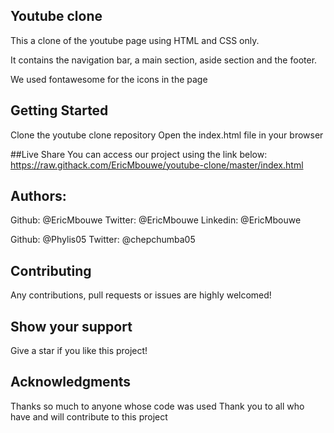 ## Youtube clone

This a clone of the youtube page using HTML and CSS only.

It contains the navigation bar, a main section, aside section and the footer. 

We used fontawesome for the icons in the page

## Getting Started

Clone the youtube clone repository
Open the index.html file in your browser

##Live Share 
You can access our project using the link below:
https://raw.githack.com/EricMbouwe/youtube-clone/master/index.html

## Authors:

Github: @EricMbouwe
Twitter: @EricMbouwe
Linkedin: @EricMbouwe

Github: @Phylis05
Twitter: @chepchumba05

## Contributing

Any contributions, pull requests or issues are highly welcomed!

## Show your support
Give a star if you like this project!

## Acknowledgments
Thanks so much to anyone whose code was used
Thank you to all who have and will contribute to this project







